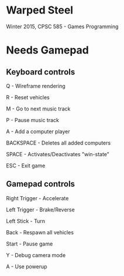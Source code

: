 # Warped Steel
Winter 2015, CPSC 585 - Games Programming
# Needs Gamepad


Keyboard controls
-----------------

Q -		Wireframe rendering

R -		Reset vehicles

M -		Go to next music track

P -		Pause music track

A -		Add a computer player 

BACKSPACE - Deletes all added computers

SPACE - Activates/Deactivates "win-state"

ESC -	Exit game




Gamepad controls
----------------

Right Trigger -		Accelerate

Left Trigger -		Brake/Reverse

Left Stick -		Turn

Back - Respawn all vehicles

Start - Pause game

Y -			Debug camera mode

A -         Use powerup

